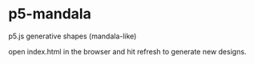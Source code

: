# p5-mandala
p5.js generative shapes (mandala-like)

open index.html in the browser and hit refresh to generate new designs. 
